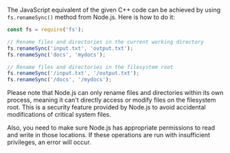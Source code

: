 The JavaScript equivalent of the given C++ code can be achieved by using `fs.renameSync()` method from Node.js. Here is how to do it:

```javascript
const fs = require('fs');

// Rename files and directories in the current working directory
fs.renameSync('input.txt', 'output.txt');
fs.renameSync('docs', 'mydocs');

// Rename files and directories in the filesystem root
fs.renameSync('/input.txt', '/output.txt');
fs.renameSync('/docs', '/mydocs');
```

Please note that Node.js can only rename files and directories within its own process, meaning it can't directly access or modify files on the filesystem root. This is a security feature provided by Node.js to avoid accidental modifications of critical system files.

Also, you need to make sure Node.js has appropriate permissions to read and write in those locations. If these operations are run with insufficient privileges, an error will occur.
